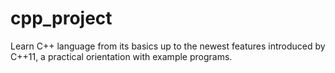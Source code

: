 # cpp_project
 Learn C++ language from its basics up to the newest features introduced by C++11, a practical orientation with example programs. 
